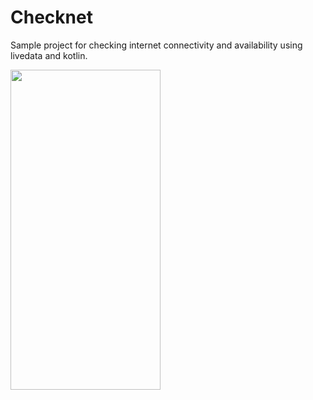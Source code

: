# Checknet
Sample project for checking internet connectivity and availability using livedata and kotlin.

<img src="https://github.com/DeepModiDev/Checknet/blob/master/app/sampledata/demo_gif.gif?raw=true" width="240" height="512">
